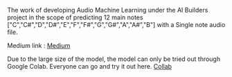 The work of developing Audio Machine Learning under the AI Builders project in the scope of predicting 12 main notes ["C","C#","D","D#","E","F","F#","G","G#","A","A#","B"] with a Single note audio file.

Medium link : [Medium]([https://neennera.medium.com/single-note-music-classification-by-convolutional-neural-networks-5f72434d139a](https://neennera.medium.com/single-note-music-classification-by-convolutional-neural-networks-5f72434d139a))

Due to the large size of the model, the model can only be tried out through Google Colab.
Everyone can go and try it out here. [Collab](https://colab.research.google.com/drive/1siTJJ0lNwO4vTTbVWnXQZkyWfMCKe-gH?usp=sharing)
